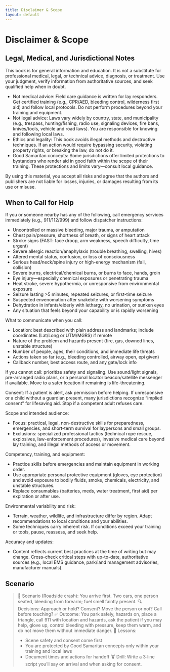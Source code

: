 ```yaml
---
title: Disclaimer & Scope
layout: default
---
```


# Disclaimer & Scope

## Legal, Medical, and Jurisdictional Notes
This book is for general information and education. It is not a substitute for professional medical, legal, or technical advice, diagnosis, or treatment. Use your judgment, verify information from authoritative sources, and seek qualified help when in doubt.

- Not medical advice: Field care guidance is written for lay responders. Get certified training (e.g., CPR/AED, bleeding control, wilderness first aid) and follow local protocols. Do not perform procedures beyond your training and equipment.
- Not legal advice: Laws vary widely by country, state, and municipality (e.g., trespass, hunting/fishing, radio use, signaling devices, fire bans, knives/tools, vehicle and road laws). You are responsible for knowing and following local laws.
- Ethics and legality: This book avoids illegal methods and destructive techniques. If an action would require bypassing security, violating property rights, or breaking the law, do not do it.
- Good Samaritan concepts: Some jurisdictions offer limited protections to bystanders who render aid in good faith within the scope of their training. These protections and limits vary—consult local guidance.

By using this material, you accept all risks and agree that the authors and publishers are not liable for losses, injuries, or damages resulting from its use or misuse.

## When to Call for Help
If you or someone nearby has any of the following, call emergency services immediately (e.g., 911/112/999) and follow dispatcher instructions:

- Uncontrolled or massive bleeding, major trauma, or amputation
- Chest pain/pressure, shortness of breath, or signs of heart attack
- Stroke signs (FAST: face droop, arm weakness, speech difficulty, time urgent)
- Severe allergic reaction/anaphylaxis (trouble breathing, swelling, hives)
- Altered mental status, confusion, or loss of consciousness
- Serious head/neck/spine injury or high-energy mechanism (fall, collision)
- Severe burns, electrical/chemical burns, or burns to face, hands, groin
- Eye injury—especially chemical exposures or penetrating trauma
- Heat stroke, severe hypothermia, or unresponsive from environmental exposure
- Seizure lasting >5 minutes, repeated seizures, or first-time seizure
- Suspected envenomation after snakebite with worsening symptoms
- Dehydration in infants/elderly with lethargy, no urination, or sunken eyes
- Any situation that feels beyond your capability or is rapidly worsening

What to communicate when you call:

- Location: best described with plain address and landmarks; include coordinates (Lat/Long or UTM/MGRS) if remote
- Nature of the problem and hazards present (fire, gas, downed lines, unstable structure)
- Number of people, ages, their conditions, and immediate life threats
- Actions taken so far (e.g., bleeding controlled, airway open, epi given)
- Callback number, best access route, and any gate/lock info

If you cannot call: prioritize safety and signaling. Use sound/light signals, pre-arranged radio plans, or a personal locator beacon/satellite messenger if available. Move to a safer location if remaining is life-threatening.

Consent: If a patient is alert, ask permission before helping. If unresponsive or a child without a guardian present, many jurisdictions recognize “implied consent” for lifesaving aid. Stop if a competent adult refuses care.

Scope and intended audience:

- Focus: practical, legal, non-destructive skills for preparedness, emergencies, and short-term survival for laypersons and small groups.
- Exclusions: specialized professional tactics (technical rope rescue, explosives, law-enforcement procedures), invasive medical care beyond lay training, and illegal methods of access or movement.

Competency, training, and equipment:

- Practice skills before emergencies and maintain equipment in working order.
- Use appropriate personal protective equipment (gloves, eye protection) and avoid exposure to bodily fluids, smoke, chemicals, electricity, and unstable structures.
- Replace consumables (batteries, meds, water treatment, first aid) per expiration or after use.

Environmental variability and risk:

- Terrain, weather, wildlife, and infrastructure differ by region. Adapt recommendations to local conditions and your abilities.
- Some techniques carry inherent risk. If conditions exceed your training or tools, pause, reassess, and seek help.

Accuracy and updates:

- Content reflects current best practices at the time of writing but may change. Cross-check critical steps with up-to-date, authoritative sources (e.g., local EMS guidance, park/land management advisories, manufacturer manuals).

## Scenario

> 🧭 Scenario (Roadside crash): You arrive first. Two cars, one person seated, bleeding from forearm; fuel smell faintly present.
> 🔍 Decisions: Approach or hold? Consent? Move the person or not? Call before touching?
> ✅ Outcome: You park safely, hazards on, place a triangle, call 911 with location and hazards, ask the patient if you may help, glove up, control bleeding with pressure, keep them warm, and do not move them without immediate danger.
> 🧠 Lessons:
> - Scene safety and consent come first
> - You are protected by Good Samaritan concepts only within your training and local laws
> - Document times and actions for handoff
> 🏋️ Drill: Write a 3‑line script you’ll say on arrival and when asking for consent.
